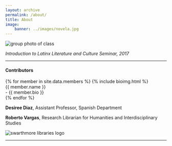 ```yaml
---
layout: archive
permalink: /about/
title: About
image:
    banner: ../images/novela.jpg
---
```


![group photo of class](../images/class.jpg)

*Introduction to Latinx Literature and Culture Seminar, 2017*


<hr/>

#### Contributors
<div class="bios">
{% for member in site.data.members %}
{% include bioimg.html %}
<div class="col-wide"><div id="title">{{ member.name }}</div> - {{ member.bio }}</div>
{% endfor %}
</div>



<div class="col-wide">
	<p><strong>Desiree Diaz</strong>, Assistant Professor, Spanish Department</p>
	<p><strong>Roberto Vargas</strong>, Research Librarian for Humanities and Interdisciplinary Studies</p>
</div>

![swarthmore libraries logo](../images/logo-mccabe-web.png)

<hr/>